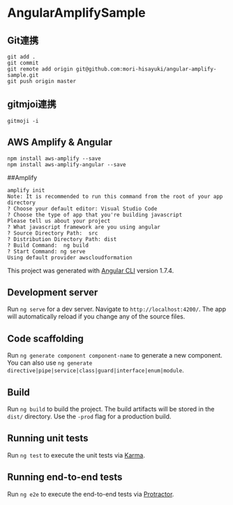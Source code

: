 # AngularAmplifySample
## Git連携
```
git add .
git commit
git remote add origin git@github.com:mori-hisayuki/angular-amplify-sample.git
git push origin master
```
## gitmjoi連携
```
gitmoji -i
```
## AWS Amplify & Angular
```
npm install aws-amplify --save
npm install aws-amplify-angular --save
```

##Amplify
```
amplify init
Note: It is recommended to run this command from the root of your app directory
? Choose your default editor: Visual Studio Code
? Choose the type of app that you're building javascript
Please tell us about your project
? What javascript framework are you using angular
? Source Directory Path:  src
? Distribution Directory Path: dist
? Build Command:  ng build
? Start Command: ng serve
Using default provider awscloudformation

```



This project was generated with [Angular CLI](https://github.com/angular/angular-cli) version 1.7.4.

## Development server

Run `ng serve` for a dev server. Navigate to `http://localhost:4200/`. The app will automatically reload if you change any of the source files.

## Code scaffolding

Run `ng generate component component-name` to generate a new component. You can also use `ng generate directive|pipe|service|class|guard|interface|enum|module`.

## Build

Run `ng build` to build the project. The build artifacts will be stored in the `dist/` directory. Use the `-prod` flag for a production build.

## Running unit tests

Run `ng test` to execute the unit tests via [Karma](https://karma-runner.github.io).

## Running end-to-end tests

Run `ng e2e` to execute the end-to-end tests via [Protractor](http://www.protractortest.org/).
```
